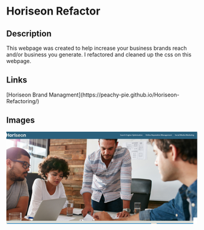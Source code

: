 # Horiseon Refactor
## Description
This webpage was created to help increase your business brands reach and/or business you generate. I refactored and cleaned up the css on this webpage.

## Links
<base target="_blank" />
[Horiseon Brand Managment](https://peachy-pie.github.io/Horiseon-Refactoring/)

## Images
![Horiseon](./assets/images/Horiseon_screenGrab.png)
